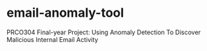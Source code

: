 # email-anomaly-tool
PRCO304 Final-year Project: Using Anomaly Detection To Discover Malicious Internal Email Activity
